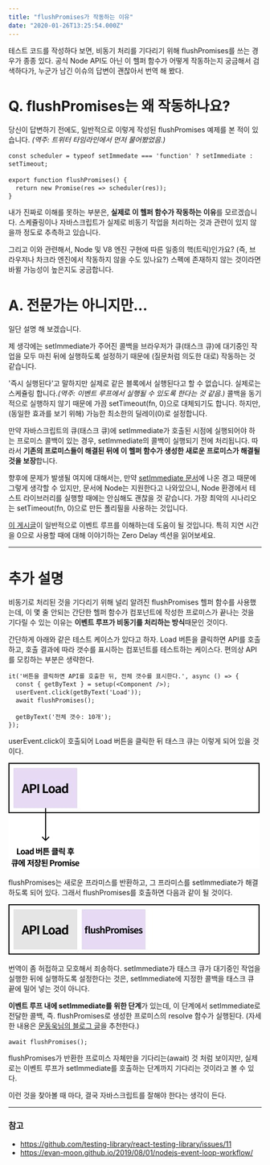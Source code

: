 ```yaml
---
title: "flushPromises가 작동하는 이유"
date: "2020-01-26T13:25:54.000Z"
---
```


테스트 코드를 작성하다 보면, 비동기 처리를 기다리기 위해 flushPromises를 쓰는 경우가 종종 있다. 공식 Node API도 아닌 이 헬퍼 함수가 어떻게 작동하는지 궁금해서 검색하다가, 누군가 남긴 이슈의 답변이 괜찮아서 번역 해 봤다.

# Q. flushPromises는 왜 작동하나요?

당신이 답변하기 전에도, 일반적으로 이렇게 작성된 flushPromises 예제를 본 적이 있습니다. _(역주: 트위터 타임라인에서 먼저 물어봤었음.)_

```
const scheduler = typeof setImmedate === 'function' ? setImmediate : setTimeout;

export function flushPromises() {
  return new Promise(res => scheduler(res));
}
```

내가 진짜로 이해를 못하는 부분은, **실제로 이 헬퍼 함수가 작동하는 이유**를 모르겠습니다. 스케쥴링이나 자바스크립트가 실제로 비동기 작업을 처리하는 것과 관련이 있지 않을까 정도로 추측하고 있습니다.

그리고 이와 관련해서, Node 및 V8 엔진 구현에 따른 일종의 핵(트릭)인가요? (즉, 브라우저나 차크라 엔진에서 작동하지 않을 수도 있나요?) 스펙에 존재하지 않는 것이라면 바뀔 가능성이 높은지도 궁금합니다.

# A. 전문가는 아니지만...

일단 설명 해 보겠습니다.

제 생각에는 setImmediate가 주어진 콜백을 브라우저가 큐(태스크 큐)에 대기중인 작업을 모두 마친 뒤에 실행하도록 설정하기 때문에 (질문처럼 의도한 대로) 작동하는 것 같습니다.

'즉시 실행된다'고 말하지만 실제로 같은 블록에서 실행된다고 할 수 없습니다. 실제로는 스케쥴링 합니다._(역주: 이벤트 루프에서 실행될 수 있도록 한다는 것 같음.)_ 콜백을 동기적으로 실행하지 않기 때문에 가끔 setTimeout(fn, 0)으로 대체되기도 합니다. 하지만, (동일한 효과를 보기 위해) 가능한 최소한의 딜레이(0)로 설정합니다.

만약 자바스크립트의 큐(태스크 큐)에 setImmediate가 호출된 시점에 실행되어야 하는 프로미스 콜백이 있는 경우, setImmediate의 콜백이 실행되기 전에 처리됩니다. 따라서 **기존의 프로미스들이 해결된 뒤에 이 헬퍼 함수가 생성한 새로운 프로미스가 해결될 것을 보장**합니다.

향후에 문제가 발생될 여지에 대해서는, 만약 [setImmediate 문서](https://developer.mozilla.org/en-US/docs/Web/API/Window/setImmediate)에 나온 경고 때문에 그렇게 생각할 수 있지만, 문서에 Node는 지원한다고 나와있으니, Node 환경에서 테스트 라이브러리를 실행할 때에는 안심해도 괜찮을 것 같습니다. 가장 최악의 시나리오는 setTimeout(fn, 0)으로 만든 폴리필을 사용하는 것입니다.

[이 게시글](https://developer.mozilla.org/ko/docs/Web/JavaScript/EventLoop)이 일반적으로 이벤트 루프를 이해하는데 도움이 될 것입니다. 특히 지연 시간을 0으로 사용할 때에 대해 이야기하는 Zero Delay 섹션을 읽어보세요.

---

# **추가 설명**

비동기로 처리된 것을 기다리기 위해 널리 알려진 flushPromises 헬퍼 함수를 사용했는데, 이 몇 줄 안되는 간단한 헬퍼 함수가 컴포넌트에 작성한 프로미스가 끝나는 것을 기다릴 수 있는 이유는 **이벤트 루프가 비동기를 처리하는 방식**때문인 것이다.

간단하게 아래와 같은 테스트 케이스가 있다고 하자. Load 버튼을 클릭하면 API를 호출하고, 호출 결과에 따라 갯수를 표시하는 컴포넌트를 테스트하는 케이스다. 편의상 API를 모킹하는 부분은 생략한다.

```
it('버튼을 클릭하면 API를 호출한 뒤, 전체 갯수를 표시한다.', async () => {
  const { getByText } = setup(<Component />);
  userEvent.click(getByText('Load'));
  await flushPromises();

  getByText('전체 갯수: 10개');
});
```

userEvent.click이 호출되어 Load 버튼을 클릭한 뒤 태스크 큐는 이렇게 되어 있을 것이다.

![](1ed7b7ca-fabe-4916-bfee-c6e1763e64ef_1.png)

flushPromises는 새로운 프라미스를 반환하고, 그 프라미스를 setImmediate가 해결하도록 되어 있다. 그래서 flushPromises를 호출하면 다음과 같이 될 것이다.

![](8c10be7d-af96-480e-a295-663d696fac5b_2.png)

번역이 좀 허접하고 모호해서 죄송하다. setImmediate가 태스크 큐가 대기중인 작업을 실행한 뒤에 실행하도록 설정한다는 것은, setImmediate에 지정한 콜백을 태스크 큐 끝에 밀어 넣는 것이 아니다.

**이벤트 루프 내에 setImmediate를 위한 단계**가 있는데, 이 단계에서 setImmediate로 전달한 콜백, 즉. flushPromises로 생성한 프로미스의 resolve 함수가 실행된다. (자세한 내용은 [문동욱님의 블로그 글](https://evan-moon.github.io/2019/08/01/nodejs-event-loop-workflow/)을 추천한다.)

```
await flushPromises();
```

flushPromises가 반환한 프로미스 자체만을 기다리는(await) 것 처럼 보이지만, 실제로는 이벤트 루프가 setImmediate를 호출하는 단계까지 기다리는 것이라고 볼 수 있다.

이런 것을 찾아볼 때 마다, 결국 자바스크립트를 잘해야 한다는 생각이 든다.

---

### **참고**

- https://github.com/testing-library/react-testing-library/issues/11
- https://evan-moon.github.io/2019/08/01/nodejs-event-loop-workflow/
